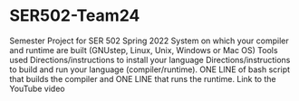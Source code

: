 # SER502-Team24
Semester Project for SER 502 Spring 2022
System  on  which  your  compiler  and  runtime  are  built  (GNUstep,  Linux,  Unix, 
Windows or Mac OS) 
Tools used 
Directions/instructions to install your language 
Directions/instructions to build and run your language (compiler/runtime). 
ONE  LINE  of  bash  script  that  builds  the  compiler  and  ONE  LINE  that  runs  the 
runtime. 
Link to the YouTube video 